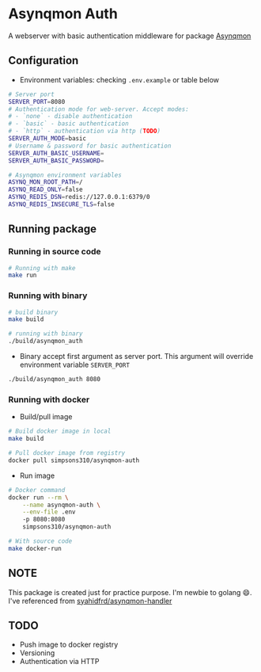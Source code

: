 # Asynqmon Auth

A webserver with basic authentication middleware for package [Asynqmon](https://github.com/hibiken/asynqmon)

## Configuration

- Environment variables: checking `.env.example` or table below

```bash
# Server port
SERVER_PORT=8080
# Authentication mode for web-server. Accept modes:
# - `none` - disable authentication
# - `basic` - basic authentication
# - `http` - authentication via http (TODO)
SERVER_AUTH_MODE=basic
# Username & password for basic authentication
SERVER_AUTH_BASIC_USERNAME=
SERVER_AUTH_BASIC_PASSWORD=

# Asynqmon environment variables
ASYNQ_MON_ROOT_PATH=/
ASYNQ_READ_ONLY=false
ASYNQ_REDIS_DSN=redis://127.0.0.1:6379/0
ASYNQ_REDIS_INSECURE_TLS=false
```

## Running package

### Running in source code

``` bash
# Running with make
make run
```

### Running with binary

``` bash
# build binary
make build

# running with binary
./build/asynqmon_auth
```

- Binary accept first argument as server port. This argument will override environment variable `SERVER_PORT`

```bash
./build/asynqmon_auth 8080
```

### Running with docker

- Build/pull image

```bash
# Build docker image in local
make build

# Pull docker image from registry
docker pull simpsons310/asynqmon-auth
```

- Run image

```bash
# Docker command
docker run --rm \
    --name asynqmon-auth \
    --env-file .env
    -p 8080:8080
    simpsons310/asynqmon-auth

# With source code
make docker-run
```

## NOTE

This package is created just for practice purpose. I'm newbie to golang :smile:. I've referenced from [syahidfrd/asynqmon-handler](https://github.com/syahidfrd/asynqmon-handler)

## TODO

- Push image to docker registry
- Versioning
- Authentication via HTTP
